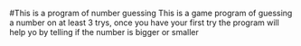 #This is a program of number guessing
This is a game program of guessing a number on at least 3 trys, once you have your first
try the program will help yo by telling if the number is bigger or smaller